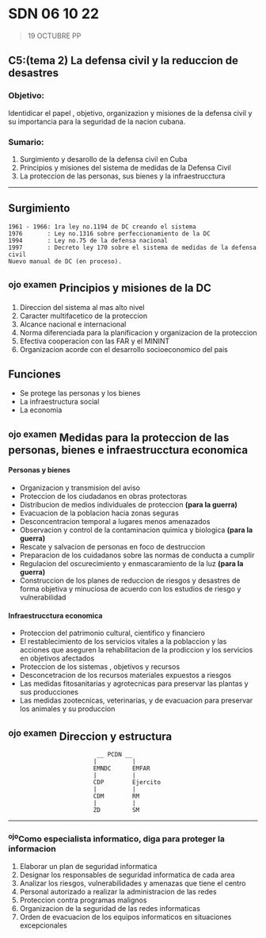 # SDN 06 10 22
> 19 OCTUBRE PP

## C5:(tema 2) La defensa civil y la reduccion de desastres
### __Objetivo__:   
Identidicar el papel , objetivo, organizazion y misiones de la defensa civil y su importancia para la seguridad de la nacion cubana.
### __Sumario__:   
1. Surgimiento y desarollo de la defensa civil en Cuba
2. Principios y misiones del sistema de medidas de la Defensa Civil
3. La proteccion de las personas, sus bienes y la infraestrucctura 
---
## Surgimiento
    1961 - 1966: 1ra ley no.1194 de DC creando el sistema
    1976       : Ley no.1316 sobre perfeccionamiento de la DC
    1994       : Ley no.75 de la defensa nacional
    1997       : Decreto ley 170 sobre el sistema de medidas de la defensa civil
    Nuevo manual de DC (en proceso).

## <sup>ojo examen</sup> Principios y misiones de la DC
1. Direccion del sistema al mas alto nivel
2. Caracter multifacetico de la proteccion
3. Alcance nacional e internacional
4. Norma diferenciada para la planificacion y organizacion de la proteccion
5. Efectiva cooperacion con las FAR y el MININT 
6. Organizacion acorde con el desarrollo socioeconomico del pais

## Funciones
- Se protege las personas y los bienes
- La infraestructura social
- La economia

## <sup>ojo examen</sup> __Medidas para la proteccion__ de las personas, bienes e infraestrucctura economica
#### Personas y bienes
- Organizacion y transmision del aviso
- Proteccion de los ciudadanos en obras protectoras
- Distribucion de medios individuales de proteccion __(para la guerra)__
- Evacuacion de la poblacion hacia zonas seguras
- Desconcentracion temporal a lugares menos amenazados
- Observacion y control de la contaminacion quimica y biologica __(para la guerra)__
- Rescate y salvacion de personas en foco de destruccion
- Preparacion de los cuidadanos sobre las normas de conducta a cumplir
- Regulacion del oscurecimiento y enmascaramiento de la luz __(para la guerra)__
- Construccion de los planes de reduccion de riesgos y desastres de forma objetiva y minuciosa de acuerdo con los estudios de riesgo y vulnerabilidad

#### Infraestrucctura economica
- Proteccion del patrimonio cultural, cientifico y financiero
- El restablecimiento de los servicios vitales a la poblaccion y las acciones que aseguren la rehabilitacion de la prodiccion y los servicios en objetivos afectados
- Proteccion de los sistemas , objetivos y recursos
- Desconcetracion de los recursos materiales expuestos a riesgos
- Las medidas fitosanitarias y agrotecnicas para preservar las plantas y sus producciones
- Las medidas zootecnicas, veterinarias, y de evacuacion para preservar los animales y su produccion

##  <sup>ojo examen</sup> Direccion y estructura
                             __ PCDN __
                            |          |
                            EMNDC      EMFAR
                            |          |  
                            CDP        Ejercito
                            |          |
                            CDM        RM
                            |          |
                            ZD         SM

---
### <sup>ojo</sup>Como especialista informatico, diga para proteger la informacion
1. Elaborar un plan de seguridad informatica
2. Designar los responsables de seguridad informatica de cada area
3. Analizar los riesgos, vulnerabilidades y amenazas que tiene el centro
4. Personal autorizado a realizar la administracion de las redes
5. Proteccion contra programas malignos
6. Organizacion de la seguridad de las redes informaticas
7. Orden de evacuacion de los equipos informaticos en situaciones excepcionales